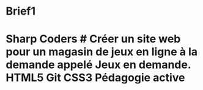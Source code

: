 # Brief1
# Sharp Coders # Créer un site web pour un magasin de jeux en ligne à la demande appelé Jeux en demande.   HTML5  Git  CSS3  Pédagogie active 
